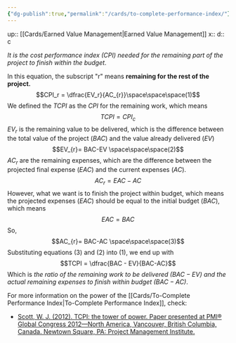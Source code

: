 ```yaml
---
{"dg-publish":true,"permalink":"/cards/to-complete-performance-index/"}
---
```


up:: [[Cards/Earned Value Management\|Earned Value Management]] 
x:: 
d:: c

*It is the cost performance index (CPI) needed for the remaining part of the project to finish within the budget*. 

In this equation, the subscript "r" means **remaining for the rest of the project.**
$$CPI_r = \dfrac{EV_r}{AC_{r}}\space\space\space(1)$$
We defined the $TCPI$ as the $CPI$ for the remaining work, which means 
$$TCPI = CPI_c$$
$EV_r$ is the remaining value to be delivered, which is the difference between the total value of the project ($BAC$) and the value already delivered ($EV$)
$$EV_{r}= BAC-EV \space\space\space(2)$$
$AC_r$ are the remaining expenses, which are the difference between the projected final expense ($EAC$) and the current expenses ($AC$). 
$$AC_r=EAC-AC$$
However, what we want is to finish the project within budget, which means the projected expenses ($EAC$) should be equal to the initial budget ($BAC$), which means
$$EAC = BAC$$
So,
$$AC_{r}= BAC-AC \space\space\space(3)$$
Substituting equations (3) and (2) into (1), we end up with
$$TCPI = \dfrac{BAC - EV}{BAC-AC}$$
Which is *the ratio of the remaining work to be delivered ($BAC - EV$) and the actual remaining expenses to finish within budget ($BAC - AC$)*. 

For more information on the power of the [[Cards/To-Complete Performance Index\|To-Complete Performance Index]], check:
- [Scott, W. J. (2012). TCPI: the tower of power. Paper presented at PMI® Global Congress 2012—North America, Vancouver, British Columbia, Canada. Newtown Square, PA: Project Management Institute.](https://www.pmi.org/learning/library/to-complete-performance-index-tcpi-6009)
